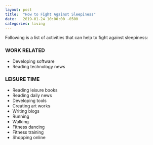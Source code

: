 ```yaml
---
layout: post
title:  "How to Fight Against Sleepiness"
date:   2019-01-24 10:00:00 -0500
categories: living
---
```

Following is a list of activities that can help to fight against sleepiness:

### WORK RELATED

* Developing software
* Reading technology news

### LEISURE TIME

* Reading leisure books
* Reading daily news
* Developing tools
* Creating art works
* Writing blogs
* Running
* Walking
* Fitness dancing
* Fitness training
* Shopping online
